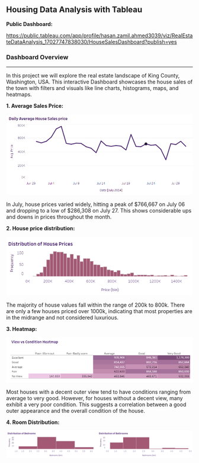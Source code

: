 ## Housing Data Analysis with Tableau

**Public Dashboard:** 

<a href="https://public.tableau.com/app/profile/hasan.zamil.ahmed3039/viz/RealEstateDataAnalysis_17027747838030/HouseSalesDashboard?publish=yes" target="_blank">https://public.tableau.com/app/profile/hasan.zamil.ahmed3039/viz/RealEstateDataAnalysis_17027747838030/HouseSalesDashboard?publish=yes</a>


### Dashboard Overview
***

In this project we will explore the real estate landscape of King County, Washington, USA. This interactive Dashboard showcases the house sales of the town with filters and visuals like line charts, histograms, maps, and heatmaps.

**1. Average Sales Price:**

![GitHub Logo](/Images/1.png)

In July, house prices varied widely, hitting a peak of $766,667 on July 06 and dropping to a low of $286,308 on July 27. This shows considerable ups and downs in prices throughout the month. 


**2. House price distribution:**

![GitHub Logo](/Images/2.png)

The majority of house values fall within the range of 200k to 800k. There are only a few houses priced over 1000k, indicating that most properties are in the midrange and not considered luxurious.


**3. Heatmap:**

![GitHub Logo](/Images/6.png)

Most houses with a decent outer view tend to have conditions ranging from average to very good. However, for houses without a decent view, many exhibit a very poor condition. This suggests a correlation between a good outer appearance and the overall condition of the house.

**4. Room Distribution:**

![GitHub Logo](/Images/4.png)

